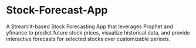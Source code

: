 # Stock-Forecast-App
A Streamlit-based Stock Forecasting App that leverages Prophet and yfinance to predict future stock prices, visualize historical data, and provide interactive forecasts for selected stocks over customizable periods.
